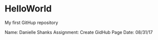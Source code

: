 # HelloWorld
My first GitHup repository 

Name: Danielle Shanks
Assignment: Create GidHub Page
Date: 08/31/17
